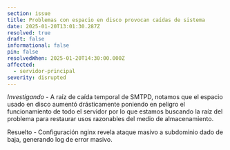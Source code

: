 ```yaml
---
section: issue
title: Problemas con espacio en disco provocan caídas de sistema
date: 2025-01-20T13:01:30.287Z
resolved: true
draft: false
informational: false
pin: false
resolvedWhen: 2025-01-20T14:30:00.000Z
affected:
  - servidor-principal
severity: disrupted
---
```

*Investigando* - A raíz de caída temporal de SMTPD, notamos que el espacio usado en disco aumentó drásticamente poniendo en peligro el funcionamiento de todo el servidor por lo que estamos buscando la raíz del problema para restaurar usos razonables del medio de almacenamiento.

R﻿esuelto - Configuración nginx revela ataque masivo a subdominio dado de baja, generando log de error masivo.